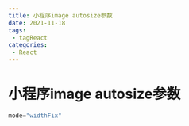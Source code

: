 ```yaml
---
title: 小程序image autosize参数
date: 2021-11-18
tags:
 - tagReact
categories:
 - React
---
```


# 小程序image autosize参数

```js
mode="widthFix"

```

